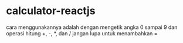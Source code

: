 # calculator-reactjs

cara menggunakannya adalah dengan mengetik angka 0 sampai 9 dan operasi hitung +, -, *, dan /
jangan lupa untuk menambahkan =

